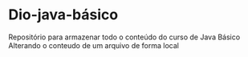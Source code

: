 # Dio-java-básico
Repositório para armazenar todo o conteúdo do curso de Java Básico
Alterando o conteudo de um arquivo de forma local
